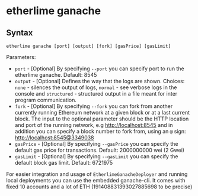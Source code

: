 etherlime ganache
=================

Syntax
------

    etherlime ganache [port] [output] [fork] [gasPrice] [gasLimit]

Parameters:

-   `port` - [Optional] By specifying `--port` you can specify port to
    run the etherlime ganache. Default: 8545
-   `output` - [Optional] Defines the way that the logs are shown.
    Choices: `none` - silences the output of logs, `normal` - see
    verbose logs in the console and `structured` - structured output in
    a file meant for inter program communication.
-   `fork` - [Optional] By specifying `--fork` you can fork from another
    currently running Ethereum network at a given block or at a last
    current block. The input to the optional parameter should be the
    HTTP location and port of the running network, e.g
    <http://localhost:8545> and in addition you can specify a block
    number to fork from, using an `@` sign:
    <http://localhost:8545@3349038>
-   `gasPrice` - [Optional] By specifying `--gasPrice` you can specify
    the default gas price for transactions. Default: 2000000000 wei (2
    Gwei)
-   `gasLimit` - [Optional] By specifying `--gasLimit` you can specify
    the default block gas limit. Default: 6721975

For easier integration and usage of `EtherlimeGanacheDeployer` and
running local deployments you can use the embedded ganache-cli. It comes
with fixed 10 accounts and a lot of ETH (191408831393027885698 to be
precise)
